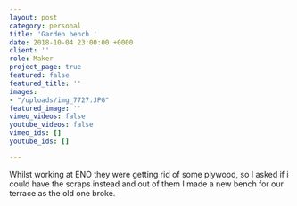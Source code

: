```yaml
---
layout: post
category: personal
title: 'Garden bench '
date: 2018-10-04 23:00:00 +0000
client: ''
role: Maker
project_page: true
featured: false
featured_title: ''
images:
- "/uploads/img_7727.JPG"
featured_image: ''
vimeo_videos: false
youtube_videos: false
vimeo_ids: []
youtube_ids: []

---
```

Whilst working at ENO they were getting rid of some plywood, so I asked if i could have the scraps instead and out of them I made a new bench for our terrace as the old one broke. 